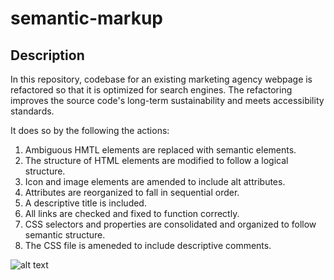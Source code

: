 # semantic-markup

## Description

In this repository, codebase for an existing marketing agency webpage is refactored so that it is optimized for search engines. The refactoring improves the source code's long-term sustainability and meets accessibility standards. 

It does so by the following the actions:
1. Ambiguous HMTL elements are replaced with semantic elements.
2. The structure of HTML elements are modified to follow a logical structure.
3. Icon and image elements are amended to include alt attributes.
4. Attributes are reorganized to fall in sequential order.
5. A descriptive title is included.
6. All links are checked and fixed to function correctly.
7. CSS selectors and properties are consolidated and organized to follow semantic structure.
8. The CSS file is ameneded to include descriptive comments.

![alt text](https://github.com/jooreea/semantic-markup/tree/assets/images/browser-screenshot.png?raw=true)
